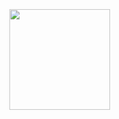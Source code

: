 <img height="180em" src="https://github-readme-stats.vercel.app/api?username=akhilkailas2001&show_icons=true&hide_border=true&&count_private=true&include_all_commits=true" />
